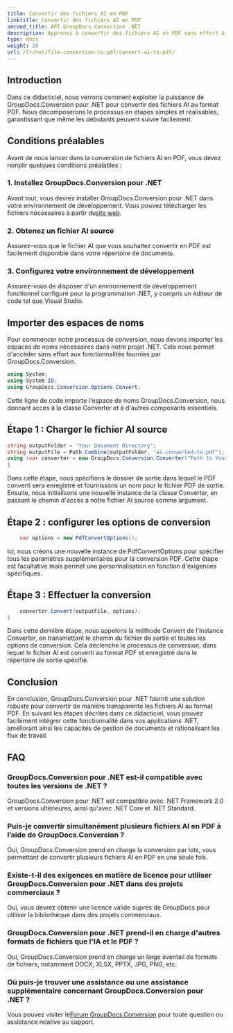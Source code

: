 ```yaml
---
title: Convertir des fichiers AI en PDF
linktitle: Convertir des fichiers AI en PDF
second_title: API GroupDocs.Conversion .NET
description: Apprenez à convertir des fichiers AI en PDF sans effort à l'aide de GroupDocs.Conversion pour .NET. Rationalisez vos flux de travail de gestion documentaire.
type: docs
weight: 10
url: /fr/net/file-conversion-to-pdf/convert-ai-to-pdf/
---
```

## Introduction
Dans ce didacticiel, nous verrons comment exploiter la puissance de GroupDocs.Conversion pour .NET pour convertir des fichiers AI au format PDF. Nous décomposerons le processus en étapes simples et réalisables, garantissant que même les débutants peuvent suivre facilement.
## Conditions préalables
Avant de nous lancer dans la conversion de fichiers AI en PDF, vous devez remplir quelques conditions préalables :
### 1. Installez GroupDocs.Conversion pour .NET
Avant tout, vous devrez installer GroupDocs.Conversion pour .NET dans votre environnement de développement. Vous pouvez télécharger les fichiers nécessaires à partir du[site web](https://releases.groupdocs.com/conversion/net/).
### 2. Obtenez un fichier AI source
Assurez-vous que le fichier AI que vous souhaitez convertir en PDF est facilement disponible dans votre répertoire de documents.
### 3. Configurez votre environnement de développement
Assurez-vous de disposer d'un environnement de développement fonctionnel configuré pour la programmation .NET, y compris un éditeur de code tel que Visual Studio.

## Importer des espaces de noms
Pour commencer notre processus de conversion, nous devons importer les espaces de noms nécessaires dans notre projet .NET. Cela nous permet d'accéder sans effort aux fonctionnalités fournies par GroupDocs.Conversion.

```csharp
using System;
using System.IO;
using GroupDocs.Conversion.Options.Convert;
```
Cette ligne de code importe l'espace de noms GroupDocs.Conversion, nous donnant accès à la classe Converter et à d'autres composants essentiels.
## Étape 1 : Charger le fichier AI source
```csharp
string outputFolder = "Your Document Directory";
string outputFile = Path.Combine(outputFolder, "ai-converted-to.pdf");
using (var converter = new GroupDocs.Conversion.Converter("Path to Your AI File"))
{
```
Dans cette étape, nous spécifions le dossier de sortie dans lequel le PDF converti sera enregistré et fournissons un nom pour le fichier PDF de sortie. Ensuite, nous initialisons une nouvelle instance de la classe Converter, en passant le chemin d'accès à notre fichier AI source comme argument.
## Étape 2 : configurer les options de conversion
```csharp
	var options = new PdfConvertOptions();
```
Ici, nous créons une nouvelle instance de PdfConvertOptions pour spécifier tous les paramètres supplémentaires pour la conversion PDF. Cette étape est facultative mais permet une personnalisation en fonction d'exigences spécifiques.
## Étape 3 : Effectuer la conversion
```csharp
	converter.Convert(outputFile, options);
}
```
Dans cette dernière étape, nous appelons la méthode Convert de l'instance Converter, en transmettant le chemin du fichier de sortie et toutes les options de conversion. Cela déclenche le processus de conversion, dans lequel le fichier AI est converti au format PDF et enregistré dans le répertoire de sortie spécifié.

## Conclusion
En conclusion, GroupDocs.Conversion pour .NET fournit une solution robuste pour convertir de manière transparente les fichiers AI au format PDF. En suivant les étapes décrites dans ce didacticiel, vous pouvez facilement intégrer cette fonctionnalité dans vos applications .NET, améliorant ainsi les capacités de gestion de documents et rationalisant les flux de travail.
## FAQ
### GroupDocs.Conversion pour .NET est-il compatible avec toutes les versions de .NET ?
GroupDocs.Conversion pour .NET est compatible avec .NET Framework 2.0 et versions ultérieures, ainsi qu'avec .NET Core et .NET Standard.
### Puis-je convertir simultanément plusieurs fichiers AI en PDF à l’aide de GroupDocs.Conversion ?
Oui, GroupDocs.Conversion prend en charge la conversion par lots, vous permettant de convertir plusieurs fichiers AI en PDF en une seule fois.
### Existe-t-il des exigences en matière de licence pour utiliser GroupDocs.Conversion pour .NET dans des projets commerciaux ?
Oui, vous devrez obtenir une licence valide auprès de GroupDocs pour utiliser la bibliothèque dans des projets commerciaux.
### GroupDocs.Conversion pour .NET prend-il en charge d'autres formats de fichiers que l'IA et le PDF ?
Oui, GroupDocs.Conversion prend en charge un large éventail de formats de fichiers, notamment DOCX, XLSX, PPTX, JPG, PNG, etc.
### Où puis-je trouver une assistance ou une assistance supplémentaire concernant GroupDocs.Conversion pour .NET ?
 Vous pouvez visiter le[Forum GroupDocs.Conversion](https://forum.groupdocs.com/c/conversion/11) pour toute question ou assistance relative au support.